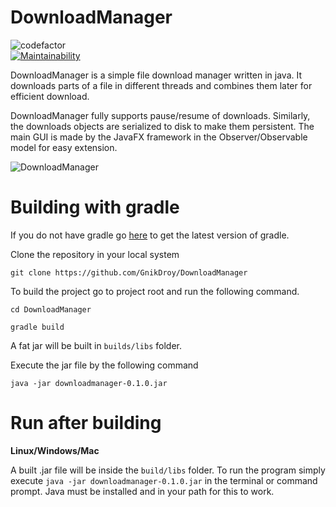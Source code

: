 # DownloadManager

![codefactor](https://www.codefactor.io/repository/github/gnikdroy/downloadmanager/badge)  
[![Maintainability](https://api.codeclimate.com/v1/badges/98e2ca2a1eaedcd7934d/maintainability)](https://codeclimate.com/github/GnikDroy/DownloadManager/maintainability)

DownloadManager is a simple file download manager written in java. 
It downloads parts of a file in different threads and combines them later for efficient download.

DownloadManager fully supports pause/resume of downloads. Similarly, the downloads objects are serialized to disk to make them persistent.
The main GUI is made by the JavaFX framework in the Observer/Observable model for easy extension.


![DownloadManager](https://raw.githubusercontent.com/GnikDroy/DownloadManager/master/screenshots/screenshot.png)


# Building with gradle

If you do not have gradle go [here](https://gradle.org/install/) to get the latest version of gradle.

Clone the repository in your local system

`git clone https://github.com/GnikDroy/DownloadManager`

To build the project go to project root and run the following command.

`cd DownloadManager`

`gradle build`

A fat jar will be built in `builds/libs` folder.

Execute the jar file by the following command

`java -jar downloadmanager-0.1.0.jar`

# Run after building

__Linux/Windows/Mac__

A built .jar file will be inside the `build/libs` folder. 
To run the program simply execute `java -jar downloadmanager-0.1.0.jar` in the terminal or command prompt. 
Java must be installed and in your path for this to work.
